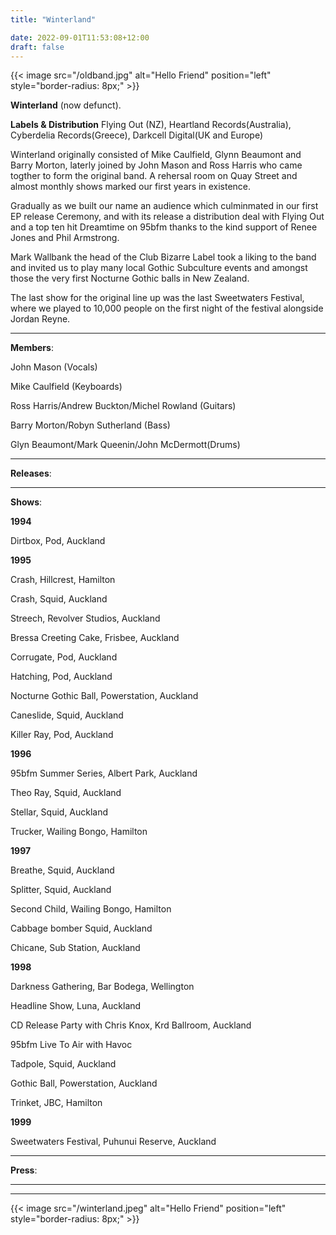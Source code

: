 ```yaml
---
title: "Winterland"

date: 2022-09-01T11:53:08+12:00
draft: false
---
```



{{< image src="/oldband.jpg" alt="Hello Friend" position="left" style="border-radius: 8px;" >}}


**Winterland** (now defunct).

**Labels & Distribution**
Flying Out (NZ), Heartland Records(Australia), Cyberdelia Records(Greece), Darkcell Digital(UK and Europe)


Winterland originally consisted of Mike Caulfield, Glynn Beaumont and Barry Morton, laterly joined by John Mason and Ross Harris who came
togther to form the original band. A rehersal room on Quay Street and almost monthly shows marked our first years in existence.

Gradually as we built our name an audience which culminmated in our first EP release Ceremony, and with its release a distribution deal with Flying Out and
a top ten hit Dreamtime on 95bfm thanks to the kind support of Renee Jones and Phil Armstrong.

Mark Wallbank the head of the Club Bizarre Label took a liking to the band and invited us to play many local Gothic Subculture events and amongst those the very first Nocturne Gothic balls in New Zealand.       

The last show for the original line up was the last Sweetwaters Festival, where we played to 10,000 people on the first night of the festival alongside Jordan Reyne.


---
**Members**:

John Mason (Vocals)

Mike Caulfield (Keyboards)

Ross Harris/Andrew Buckton/Michel Rowland (Guitars)

Barry Morton/Robyn Sutherland (Bass)

Glyn Beaumont/Mark Queenin/John McDermott(Drums) 

---
**Releases**:

---
**Shows**:

**1994**

Dirtbox, Pod, Auckland

**1995**

Crash, Hillcrest, Hamilton   

Crash, Squid, Auckland

Streech, Revolver Studios, Auckland

Bressa Creeting Cake, Frisbee, Auckland

Corrugate, Pod, Auckland

Hatching, Pod, Auckland

Nocturne Gothic Ball, Powerstation, Auckland

Caneslide, Squid, Auckland 

Killer Ray, Pod, Auckland

**1996** 

95bfm Summer Series, Albert Park, Auckland

Theo Ray, Squid, Auckland

Stellar, Squid, Auckland

Trucker, Wailing Bongo, Hamilton

**1997** 

Breathe, Squid, Auckland

Splitter, Squid, Auckland

Second Child, Wailing Bongo, Hamilton  

Cabbage bomber Squid, Auckland

Chicane, Sub Station, Auckland

**1998** 

Darkness Gathering, Bar Bodega, Wellington

Headline Show, Luna, Auckland 

CD Release Party with Chris Knox, Krd Ballroom, Auckland 

95bfm Live To Air with Havoc

Tadpole, Squid, Auckland

Gothic Ball, Powerstation, Auckland

Trinket, JBC, Hamilton

**1999**

Sweetwaters Festival, Puhunui Reserve, Auckland 

---
**Press**:

---

---


{{< image src="/winterland.jpeg" alt="Hello Friend" position="left" style="border-radius: 8px;" >}}

